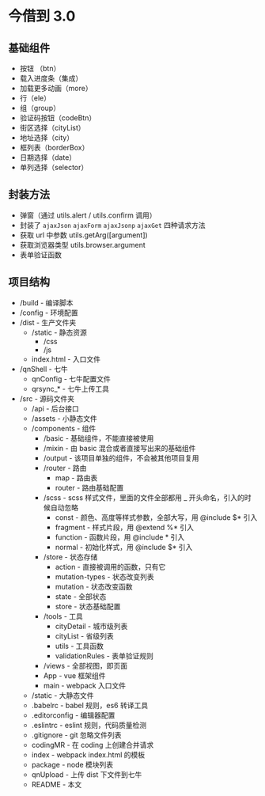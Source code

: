 # 今借到 3.0

## 基础组件
* 按钮	（btn）
* 载入进度条（集成）
* 加载更多动画（more）
* 行（ele）
* 组（group）
* 验证码按钮（codeBtn）
* 街区选择（cityList）
* 地址选择（city）
* 框列表（borderBox）
* 日期选择（date）
* 单列选择（selector）

## 封装方法
* 弹窗（通过 utils.alert / utils.confirm 调用）
* 封装了 `ajaxJson` `ajaxForm` `ajaxJsonp` `ajaxGet` 四种请求方法
* 获取 url 中参数 utils.getArg([argument])
* 获取浏览器类型 utils.browser.argument
* 表单验证函数 
## 项目结构

* /build			- 编译脚本
* /config		- 环境配置
* /dist			- 生产文件夹
	* /static	- 静态资源
		* /css
		* /js
	* index.html		- 入口文件
* /qnShell				- 七牛
	* qnConfig			- 七牛配置文件
	* qrsync_*			- 七牛上传工具
* /src					- 源码文件夹
	* /api				- 后台接口
	* /assets			- 小静态文件
	* /components		- 组件
		* /basic			- 基础组件，不能直接被使用
		* /mixin			- 由 basic 混合或者直接写出来的基础组件
		* /output		- 该项目单独的组件，不会被其他项目复用
		* /router		- 路由
			* map			- 路由表
			* router		- 路由基础配置
		* /scss			- scss 样式文件，里面的文件全部都用 _ 开头命名，引入的时候自动忽略
			* const		- 颜色、高度等样式参数，全部大写，用 @include $* 引入
			* fragment	- 样式片段，用 @extend %* 引入
			* function	- 函数片段，用 @include * 引入
			* normal		- 初始化样式，用 @include $* 引入
		* /store			- 状态存储
			* action		- 直接被调用的函数，只有它
			* mutation-types	- 状态改变列表
			* mutation			- 状态改变函数
			* state				- 全部状态
			* store				- 状态基础配置
		* /tools					- 工具
			* cityDetail		- 城市级列表
			* cityList			- 省级列表
			* utils				- 工具函数
			* validationRules	- 表单验证规则
		* /views			- 全部视图，即页面
		* App				- vue 框架组件
		* main			- webpack 入口文件
	* /static			- 大静态文件
	* .babelrc			- babel 规则，es6 转译工具
	* .editorconfig	- 编辑器配置
	* .eslintrc			- eslint 规则，代码质量检测
	* .gitignore		- git 忽略文件列表
	* codingMR			- 在 coding 上创建合并请求
	* index				- webpack index.html 的模板
	* package			- node 模块列表
	* qnUpload			- 上传 dist 下文件到七牛
	* README				- 本文

